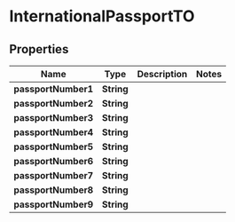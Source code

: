 
# InternationalPassportTO

## Properties
Name | Type | Description | Notes
------------ | ------------- | ------------- | -------------
**passportNumber1** | **String** |  | 
**passportNumber2** | **String** |  | 
**passportNumber3** | **String** |  | 
**passportNumber4** | **String** |  | 
**passportNumber5** | **String** |  | 
**passportNumber6** | **String** |  | 
**passportNumber7** | **String** |  | 
**passportNumber8** | **String** |  | 
**passportNumber9** | **String** |  | 



